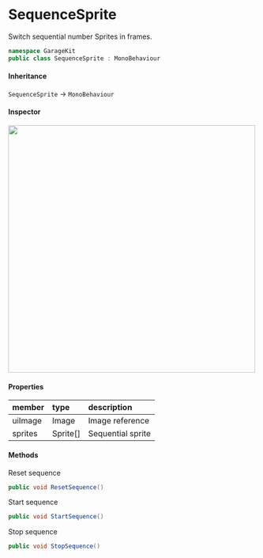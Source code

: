 # SequenceSprite

Switch sequential number Sprites in frames.

```csharp
namespace GarageKit
public class SequenceSprite : MonoBehaviour
```

#### Inheritance

`SequenceSprite` -> `MonoBehaviour`

#### Inspector

<img src="~/image/script_reference/sequencesprite_inspector.png" width="500px"/>

#### Properties

|member|type|description|
|:--|:--|:--|
|uiImage|Image|Image reference|
|sprites|Sprite[]|Sequential sprite|

#### Methods

Reset sequence
```csharp
public void ResetSequence()
```

Start sequence
```csharp
public void StartSequence()
```

Stop sequence
```csharp
public void StopSequence()
```
